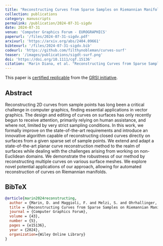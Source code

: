```yaml
---
title: "Reconstructing Curves from Sparse Samples on Riemannian Manifolds"
collection: publications
category: manuscripts
permalink: /publication/2024-07-31-sigdv
date: 2024-07-31
venue: 'Computer Graphics Forum - EUROGRAPHICS'
paperurl: '/files/2024-07-31-sigdv.pdf'
arxivurl: 'https://arxiv.org/abs/2404.09661'
bibtexurl: '/files/2024-07-31-sigdv.bib'
codeurl: 'https://github.com/filthynobleman/curves-surf'
teaser: '/images/publications/sigdt-surf.png'
doi: 'https://doi.org/10.1111/cgf.15136'
citation: 'Marin Diana, et al. "Reconstructing Curves from Sparse Samples on Riemannian Manifolds." <i>Computer Graphics Forum</i>. Vol. 43. No. 5. 2024.'
---
```


This paper is [certified replicable](https://archive.softwareheritage.org/browse/snapshot/89be833b8fd96685ab26250deb028c7ee507de2e/directory/?origin_url=https://github.com/filthynobleman/curves-surf) from the [GRSI initiative](https://www.replicabilitystamp.org/).

## Abstract
Reconstructing 2D curves from sample points has long been a critical challenge in computer graphics, finding essential applications in vector graphics. The design and editing of curves on surfaces has only recently begun to receive attention, primarily relying on human assistance, and where not, limited by very strict sampling conditions. In this work, we formally improve on the state-of-the-art requirements and introduce an innovative algorithm capable of reconstructing closed curves directly on surfaces from a given sparse set of sample points. We extend and adapt a state-of-the-art planar curve reconstruction method to the realm of surfaces while dealing with the challenges arising from working on non-Euclidean domains. We demonstrate the robustness of our method by reconstructing multiple curves on various surface meshes. We explore novel potential applications of our approach, allowing for automated reconstruction of curves on Riemannian manifolds.


## BibTeX
```bibtex
@article{marin2024reconstructing,
  author = {Marin, D. and Maggioli, F. and Melzi, S. and Ohrhallinger, S. and Wimmer, M.},
  title = {Reconstructing Curves from Sparse Samples on Riemannian Manifolds},
  journal = {Computer Graphics Forum},
  volume = {43},
  number = {5},
  pages = {e15136},
  year = {2024},
  organization={Wiley Online Library}
}
```